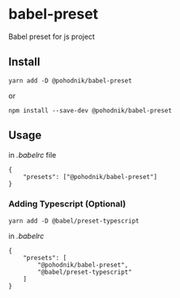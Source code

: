 # babel-preset
Babel preset for js project

## Install

```
yarn add -D @pohodnik/babel-preset
```
or

```
npm install --save-dev @pohodnik/babel-preset
```

## Usage

in *.babelrc* file

```
{
	"presets": ["@pohodnik/babel-preset"]
}
```

### Adding Typescript (Optional)
```
yarn add -D @babel/preset-typescript
```

in *.babelrc*
```
{
	"presets": [
		"@pohodnik/babel-preset",
		"@babel/preset-typescript"
	]
}
```
